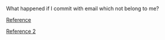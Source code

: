 
What happened if I commit with email which not belong to me?

[Reference](https://api.github.com/repos/uncloak/uncloak.github.io/commits/e3907d07d6139bfa82c75204a98896d6bb42e230)

[Reference 2](https://api.github.com/repos/ZXS66/messy/commits/053db6d93f12a61fb44060ff19b044cf86b5d125)

